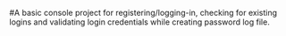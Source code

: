 #A basic console project for registering/logging-in, checking for existing logins and validating login credentials while creating password log file.
